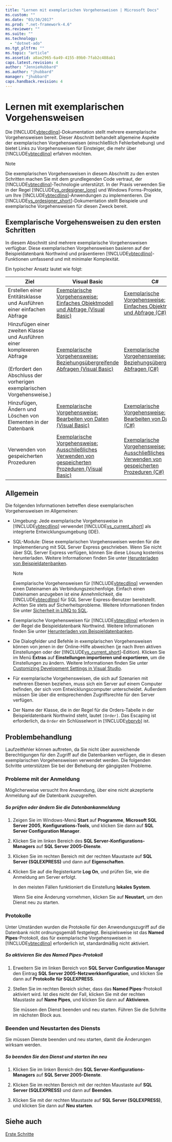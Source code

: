 ```yaml
---
title: "Lernen mit exemplarischen Vorgehensweisen | Microsoft Docs"
ms.custom: ""
ms.date: "03/30/2017"
ms.prod: ".net-framework-4.6"
ms.reviewer: ""
ms.suite: ""
ms.technology: 
  - "dotnet-ado"
ms.tgt_pltfrm: ""
ms.topic: "article"
ms.assetid: a8ae2965-6a49-4155-89b0-7fab2c488ab1
caps.latest.revision: 4
author: "JennieHubbard"
ms.author: "jhubbard"
manager: "jhubbard"
caps.handback.revision: 4
---
```

# Lernen mit exemplarischen Vorgehensweisen
Die [!INCLUDE[vbtecdlinq](../../../../../../includes/vbtecdlinq-md.md)]\-Dokumentation stellt mehrere exemplarische Vorgehensweisen bereit.  Dieser Abschnitt behandelt allgemeine Aspekte der exemplarischen Vorgehensweisen \(einschließlich Fehlerbehebung\) und bietet Links zu Vorgehensweisen für Einsteiger, die mehr über [!INCLUDE[vbtecdlinq](../../../../../../includes/vbtecdlinq-md.md)] erfahren möchten.  
  
> [!NOTE]
>  Die exemplarischen Vorgehensweisen in diesem Abschnitt zu den ersten Schritten machen Sie mit dem grundlegenden Code vertraut, der [!INCLUDE[vbtecdlinq](../../../../../../includes/vbtecdlinq-md.md)]\-Technologie unterstützt.  In der Praxis verwenden Sie in der Regel [!INCLUDE[vs_ordesigner_long](../../../../../../includes/vs-ordesigner-long-md.md)] und Windows Forms\-Projekte, um Ihre [!INCLUDE[vbtecdlinq](../../../../../../includes/vbtecdlinq-md.md)]\-Anwendungen zu implementieren.  Die [!INCLUDE[vs_ordesigner_short](../../../../../../includes/vs-ordesigner-short-md.md)]\-Dokumentation stellt Beispiele und exemplarische Vorgehensweisen für diesen Zweck bereit.  
  
## Exemplarische Vorgehensweisen zu den ersten Schritten  
 In diesem Abschnitt sind mehrere exemplarische Vorgehensweisen verfügbar.  Diese exemplarischen Vorgehensweisen basieren auf der Beispieldatenbank Northwind und präsentieren [!INCLUDE[vbtecdlinq](../../../../../../includes/vbtecdlinq-md.md)]\-Funktionen umfassend und mit minimaler Komplexität.  
  
 Ein typischer Ansatz lautet wie folgt:  
  
|Ziel|Visual Basic|C\#|  
|----------|------------------|---------|  
|Erstellen einer Entitätsklasse und Ausführen einer einfachen Abfrage|[Exemplarische Vorgehensweise: Einfaches Objektmodell und Abfrage \(Visual Basic\)](../../../../../../docs/framework/data/adonet/sql/linq/walkthrough-simple-object-model-and-query-visual-basic.md)|[Exemplarische Vorgehensweise: Einfaches Objektmodell und Abfrage \(C\#\)](../../../../../../docs/framework/data/adonet/sql/linq/walkthrough-simple-object-model-and-query-csharp.md)|  
|Hinzufügen einer zweiten Klasse und Ausführen einer komplexeren Abfrage<br /><br /> \(Erfordert den Abschluss der vorherigen exemplarischen Vorgehensweise.\)|[Exemplarische Vorgehensweise: Beziehungsübergreifende Abfragen \(Visual Basic\)](../../../../../../docs/framework/data/adonet/sql/linq/walkthrough-querying-across-relationships-visual-basic.md)|[Exemplarische Vorgehensweise: Beziehungsübergreifende Abfragen \(C\#\)](../../../../../../docs/framework/data/adonet/sql/linq/walkthrough-querying-across-relationships-csharp.md)|  
|Hinzufügen, Ändern und Löschen von Elementen in der Datenbank|[Exemplarische Vorgehensweise: Bearbeiten von Daten \(Visual Basic\)](../../../../../../docs/framework/data/adonet/sql/linq/walkthrough-manipulating-data-visual-basic.md)|[Exemplarische Vorgehensweise: Bearbeiten von Daten \(C\#\)](../../../../../../docs/framework/data/adonet/sql/linq/walkthrough-manipulating-data-csharp.md)|  
|Verwenden von gespeicherten Prozeduren|[Exemplarische Vorgehensweise: Ausschließliches Verwenden von gespeicherten Prozeduren \(Visual Basic\)](../../../../../../docs/framework/data/adonet/sql/linq/walkthrough-using-only-stored-procedures-visual-basic.md)|[Exemplarische Vorgehensweise: Ausschließliches Verwenden von gespeicherten Prozeduren \(C\#\)](../../../../../../docs/framework/data/adonet/sql/linq/walkthrough-using-only-stored-procedures-csharp.md)|  
  
## Allgemein  
 Die folgenden Informationen betreffen diese exemplarischen Vorgehensweisen im Allgemeinen:  
  
-   Umgebung: Jede exemplarische Vorgehensweise in [!INCLUDE[vbtecdlinq](../../../../../../includes/vbtecdlinq-md.md)] verwendet [!INCLUDE[vs_current_short](../../../../../../includes/vs-current-short-md.md)] als integrierte Entwicklungsumgebung \(IDE\).  
  
-   SQL\-Module: Diese exemplarischen Vorgehensweisen werden für die Implementierung mit SQL Server Express geschrieben.  Wenn Sie nicht über SQL Server Express verfügen, können Sie diese Lösung kostenlos herunterladen.  Weitere Informationen finden Sie unter [Herunterladen von Beispieldatenbanken](../../../../../../docs/framework/data/adonet/sql/linq/downloading-sample-databases.md).  
  
    > [!NOTE]
    >  Exemplarische Vorgehensweisen für [!INCLUDE[vbtecdlinq](../../../../../../includes/vbtecdlinq-md.md)] verwenden einen Dateinamen als Verbindungszeichenfolge.  Einfach einen Dateinamen anzugeben ist eine Annehmlichkeit, die [!INCLUDE[vbtecdlinq](../../../../../../includes/vbtecdlinq-md.md)] für SQL Server Express\-Benutzer bereitstellt.  Achten Sie stets auf Sicherheitsprobleme.  Weitere Informationen finden Sie unter [Sicherheit in LINQ to SQL](../../../../../../docs/framework/data/adonet/sql/linq/security-in-linq-to-sql.md).  
  
-   Exemplarische Vorgehensweisen für [!INCLUDE[vbtecdlinq](../../../../../../includes/vbtecdlinq-md.md)] erfordern in der Regel die Beispieldatenbank Northwind.  Weitere Informationen finden Sie unter [Herunterladen von Beispieldatenbanken](../../../../../../docs/framework/data/adonet/sql/linq/downloading-sample-databases.md).  
  
-   Die Dialogfelder und Befehle in exemplarischen Vorgehensweisen können von jenen in der Online\-Hilfe abweichen \(je nach Ihren aktiven Einstellungen oder der [!INCLUDE[vs_current_short](../../../../../../includes/vs-current-short-md.md)]\-Edition\).  Klicken Sie im Menü **Extras** auf **Einstellungen importieren und exportieren**, um die Einstellungen zu ändern.  Weitere Informationen finden Sie unter [Customizing Development Settings in Visual Studio](http://msdn.microsoft.com/de-de/22c4debb-4e31-47a8-8f19-16f328d7dcd3).  
  
-   Für exemplarische Vorgehensweisen, die sich auf Szenarien mit mehreren Ebenen beziehen, muss sich ein Server auf einem Computer befinden, der sich vom Entwicklungscomputer unterscheidet. Außerdem müssen Sie über die entsprechenden Zugriffsrechte für den Server verfügen.  
  
-   Der Name der Klasse, die in der Regel für die Orders\-Tabelle in der Beispieldatenbank Northwind steht, lautet `[Order]`.  Das Escaping ist erforderlich, da `Order` ein Schlüsselwort in [!INCLUDE[vbprvb](../../../../../../includes/vbprvb-md.md)] ist.  
  
## Problembehandlung  
 Laufzeitfehler können auftreten, da Sie nicht über ausreichende Berechtigungen für den Zugriff auf die Datenbanken verfügen, die in diesen exemplarischen Vorgehensweisen verwendet werden.  Die folgenden Schritte unterstützen Sie bei der Behebung der gängigsten Probleme.  
  
### Probleme mit der Anmeldung  
 Möglicherweise versucht Ihre Anwendung, über eine nicht akzeptierte Anmeldung auf die Datenbank zuzugreifen.  
  
##### So prüfen oder ändern Sie die Datenbankanmeldung  
  
1.  Zeigen Sie im Windows\-Menü **Start** auf **Programme**, **Microsoft SQL Server 2005**, **Konfigurations\-Tools**, und klicken Sie dann auf **SQL Server Configuration Manager**.  
  
2.  Klicken Sie im linken Bereich des **SQL Server\-Konfigurations\-Managers** auf **SQL Server 2005\-Dienste**.  
  
3.  Klicken Sie im rechten Bereich mit der rechten Maustaste auf **SQL Server \(SQLEXPRESS\)** und dann auf **Eigenschaften**.  
  
4.  Klicken Sie auf die Registerkarte **Log On**, und prüfen Sie, wie die Anmeldung am Server erfolgt.  
  
     In den meisten Fällen funktioniert die Einstellung **lokales System**.  
  
     Wenn Sie eine Änderung vornehmen, klicken Sie auf **Neustart**, um den Dienst neu zu starten.  
  
### Protokolle  
 Unter Umständen wurden die Protokolle für den Anwendungszugriff auf die Datenbank nicht ordnungsgemäß festgelegt.  Beispielsweise ist das **Named Pipes**\-Protokoll, das für exemplarische Vorgehensweisen in [!INCLUDE[vbtecdlinq](../../../../../../includes/vbtecdlinq-md.md)] erforderlich ist, standardmäßig nicht aktiviert.  
  
##### So aktivieren Sie das Named Pipes\-Protokoll  
  
1.  Erweitern Sie im linken Bereich von **SQL Server Configuration Manager** den Eintrag **SQL Server 2005\-Netzwerkkonfiguration**, und klicken Sie dann auf **Protokolle für SQLEXPRESS**.  
  
2.  Stellen Sie im rechten Bereich sicher, dass das **Named Pipes**\-Protokoll aktiviert wird.  Ist dies nicht der Fall, klicken Sie mit der rechten Maustaste auf **Name Pipes**, und klicken Sie dann auf **Aktivieren**.  
  
     Sie müssen den Dienst beenden und neu starten.  Führen Sie die Schritte im nächsten Block aus.  
  
### Beenden und Neustarten des Diensts  
 Sie müssen Dienste beenden und neu starten, damit die Änderungen wirksam werden.  
  
##### So beenden Sie den Dienst und starten ihn neu  
  
1.  Klicken Sie im linken Bereich des **SQL Server\-Konfigurations\-Managers** auf **SQL Server 2005\-Dienste**.  
  
2.  Klicken Sie im rechten Bereich mit der rechten Maustaste auf **SQL Server \(SQLEXPRESS\)** und dann auf **Beenden**.  
  
3.  Klicken Sie mit der rechten Maustaste auf **SQL Server \(SQLEXPRESS\)**, und klicken Sie dann auf  **Neu starten**.  
  
## Siehe auch  
 [Erste Schritte](../../../../../../docs/framework/data/adonet/sql/linq/getting-started.md)